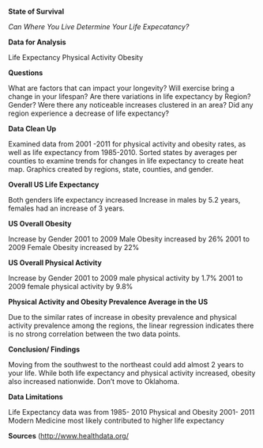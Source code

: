 **State of Survival** 

*Can Where You Live Determine Your Life Expecatancy?* 



**Data for Analysis**

Life Expectancy
Physical Activity 
Obesity



**Questions** 

What are factors that can impact your longevity? 
Will exercise bring a change in your lifespan? 
Are there variations in life expectancy by Region? Gender?
Were there any noticeable increases clustered in an area? 
Did any region experience a decrease of life expectancy? 



**Data Clean Up**

Examined data from 2001 -2011 for physical activity and obesity rates, as well as life expectancy from 1985-2010.
Sorted states by averages per counties to examine trends for changes in life expectancy to create heat map. 
Graphics created by regions, state, counties, and gender. 



**Overall US Life Expectancy** 

Both genders life expectancy increased 
Increase in males by 5.2 years, females had an increase of 3 years. 



**US Overall Obesity**

Increase by Gender
2001 to 2009 Male Obesity increased by 26%
2001 to 2009 Female Obesity increased by 22%



**US Overall Physical Activity**

Increase by Gender
2001 to 2009  male physical activity by 1.7% 
2001 to 2009  female physical activity by 9.8%




**Physical Activity and Obesity Prevalence Average in the US**

Due to the similar rates of increase in obesity prevalence and physical activity prevalence among the regions, the linear regression indicates there is no strong
correlation between the two data points.



**Conclusion/ Findings** 

Moving from the southwest to the northeast could add almost 2 years to your life. 
While both life expectancy and physical activity increased, obesity also increased nationwide.
Don’t move to Oklahoma. 



**Data Limitations**
 
Life Expectancy data was from  1985- 2010
Physical and Obesity 2001- 2011 
Modern Medicine most likely contributed to higher life expectancy


**Sources**
(http://www.healthdata.org/ 


